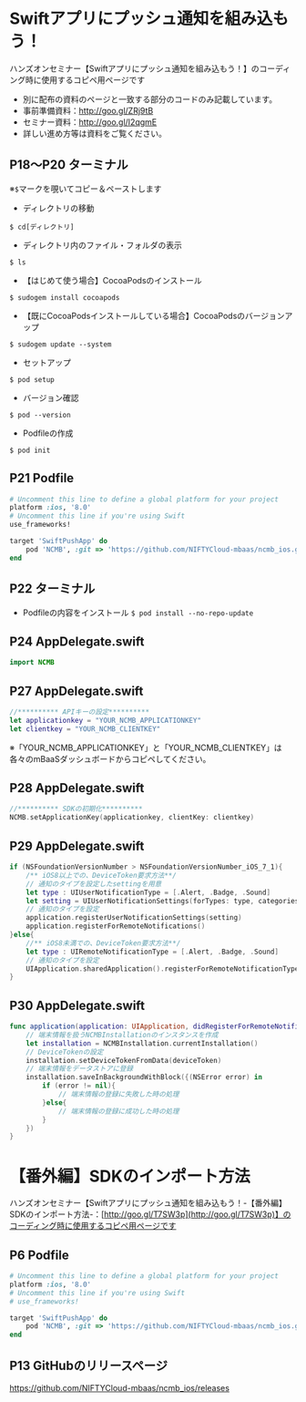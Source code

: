 # Swiftアプリにプッシュ通知を組み込もう！
ハンズオンセミナー【Swiftアプリにプッシュ通知を組み込もう！】のコーディング時に使用するコピペ用ページです

* 別に配布の資料のページと一致する部分のコードのみ記載しています。
 * 事前準備資料：http://goo.gl/ZRj9tB
 * セミナー資料：http://goo.gl/I2qgmE
* 詳しい進め方等は資料をご覧ください。

## P18～P20 ターミナル
※`$`マークを覗いてコピー＆ペーストします

* ディレクトリの移動

`$ cd[ディレクトリ]`

* ディレクトリ内のファイル・フォルダの表示

`$ ls`

* 【はじめて使う場合】CocoaPodsのインストール

`$ sudogem install cocoapods`

* 【既にCocoaPodsインストールしている場合】CocoaPodsのバージョンアップ

`$ sudogem update --system`

* セットアップ

`$ pod setup`

* バージョン確認

`$ pod --version`

* Podfileの作成

`$ pod init`


## P21 Podfile

```ruby
# Uncomment this line to define a global platform for your project
platform :ios, '8.0'
# Uncomment this line if you're using Swift
use_frameworks!

target 'SwiftPushApp' do
    pod 'NCMB', :git => 'https://github.com/NIFTYCloud-mbaas/ncmb_ios.git'
end
```


## P22 ターミナル
 
* Podfileの内容をインストール
`$ pod install --no-repo-update`

## P24 AppDelegate.swift

```swift
import NCMB
```

## P27 AppDelegate.swift

```swift
//********** APIキーの設定**********
let applicationkey = "YOUR_NCMB_APPLICATIONKEY"
let clientkey = "YOUR_NCMB_CLIENTKEY"
```

※「YOUR_NCMB_APPLICATIONKEY」と「YOUR_NCMB_CLIENTKEY」は各々のmBaaSダッシュボードからコピペしてください。

## P28 AppDelegate.swift

```swift
//********** SDKの初期化**********
NCMB.setApplicationKey(applicationkey, clientKey: clientkey)
```

## P29 AppDelegate.swift

```swift
if (NSFoundationVersionNumber > NSFoundationVersionNumber_iOS_7_1){
    /** iOS8以上での、DeviceToken要求方法**/
    // 通知のタイプを設定したsettingを用意
    let type : UIUserNotificationType = [.Alert, .Badge, .Sound]
    let setting = UIUserNotificationSettings(forTypes: type, categories: nil)
    // 通知のタイプを設定
    application.registerUserNotificationSettings(setting)
    application.registerForRemoteNotifications()
}else{
    //** iOS8未満での、DeviceToken要求方法**/
    let type : UIRemoteNotificationType = [.Alert, .Badge, .Sound]
    // 通知のタイプを設定
    UIApplication.sharedApplication().registerForRemoteNotificationTypes(type)
}
```

## P30 AppDelegate.swift

```swift
func application(application: UIApplication, didRegisterForRemoteNotificationsWithDeviceToken deviceToken: NSData){
    // 端末情報を扱うNCMBInstallationのインスタンスを作成
    let installation = NCMBInstallation.currentInstallation()
    // DeviceTokenの設定
    installation.setDeviceTokenFromData(deviceToken)
    // 端末情報をデータストアに登録
    installation.saveInBackgroundWithBlock({(NSError error) in
        if (error != nil){
            // 端末情報の登録に失敗した時の処理
        }else{
            // 端末情報の登録に成功した時の処理
        }
    })
}
```

# 【番外編】SDKのインポート方法
ハンズオンセミナー【Swiftアプリにプッシュ通知を組み込もう！-【番外編】SDKのインポート方法-：[http://goo.gl/T7SW3p](http://goo.gl/T7SW3p)】のコーディング時に使用するコピペ用ページです

## P6 Podfile
```ruby
# Uncomment this line to define a global platform for your project
platform :ios, '8.0'
# Uncomment this line if you're using Swift
# use_frameworks!

target 'SwiftPushApp' do
    pod 'NCMB', :git => 'https://github.com/NIFTYCloud-mbaas/ncmb_ios.git'
end
```

## P13 GitHubのリリースページ

https://github.com/NIFTYCloud-mbaas/ncmb_ios/releases
